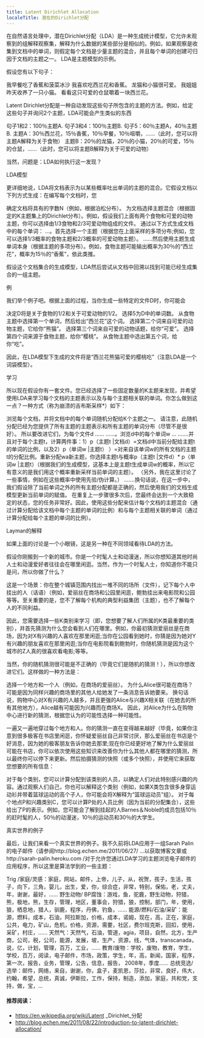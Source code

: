 ```yaml
---
title: Latent Dirichlet Allocation
localeTitle: 潜在的Dirichlet分配
---
```

在自然语言处理中，潜在Dirichlet分配（LDA）是一种生成统计模型，它允许未观察到的组解释观察集，解释为什么数据的某些部分是相似的。例如，如果观察是收集到文档中的单词，则假定每个文档是少量主题的混合，并且每个单词的创建可归因于文档的主题之一。 LDA是主题模型的示例。

假设您有以下句子：

我早餐吃了香蕉和菠菜冰沙 我喜欢吃西兰花和香蕉。 龙猫和小猫很可爱。 我姐姐昨天收养了一只小猫。 看看这只可爱的仓鼠嚼着一块西兰花。

Latent Dirichlet分配是一种自动发现这些句子所包含的主题的方法。例如，给定这些句子并询问2个主题，LDA可能会产生类似的东西

句子1和2：100％主题A. 句子3和4：100％主题B. 句子5：60％主题A，40％主题B. 主题A：30％西兰花，15％香蕉，10％早餐，10％咀嚼，......（此时，您可以将主题A解释为关于食物） 主题B：20％的龙猫，20％的小猫，20％的可爱，15％的仓鼠，......（此时，您可以将主题B解释为关于可爱的动物）

当然，问题是：LDA如何执行这一发现？

LDA模型

更详细地说，LDA将文档表示为以某些概率吐出单词的主题的混合。它假设文档以下列方式生成：在编写每个文档时，您

确定文档将具有的字数N（例如，根据泊松分布）。 为文档选择主题混合（根据固定的K主题集上的Dirichlet分布）。例如，假设我们上面有两个食物和可爱的动物主题，你可以选择由1/3食物和2/3可爱动物组成的文件。 通过以下方式生成文档中的每个单词： ...。首先选择一个主题（根据您在上面采样的多项分布;例如，您可以选择1/3概率的食物主题和2/3概率的可爱动物主题）。 ......然后使用主题生成单词本身（根据主题的多项分布）。例如，食物主题可能输出概率为30％的“西兰花”，概率为15％的“香蕉”，依此类推。

假设这个文档集合的生成模型，LDA然后尝试从文档中回溯以找到可能已经生成集合的一组主题。

例

我们举个例子吧。根据上面的过程，当你生成一些特定的文件D时，你可能会

决定D将是关于食物的1/2和关于可爱动物的1/2。 选择5为D中的单词数。 从食物主题中选择第一个单词，然后给出“西兰花”这个词。 选择第二个词来自可爱的动物主题，它给你“熊猫”。 选择第三个词来自可爱的动物话题，给你“可爱”。 选择第四个词来源于食物主题，给你“樱桃”。 从食物主题中选出第五个词，给你“吃”。

因此，在LDA模型下生成的文件将是“西兰花熊猫可爱的樱桃吃”（注意LDA是一个词袋模型）。

学习

所以现在假设你有一套文件。您已经选择了一些固定数量的K主题来发现，并希望使用LDA来学习每个文档的主题表示以及与每个主题相关联的单词。你怎么做到这一点？一种方式（称为崩溃的吉布斯采样\*）如下：

浏览每个文档，并将文档中的每个单词随机分配给K个主题之一。 请注意，此随机分配已经为您提供了所有主题的主题表示和所有主题的单词分布（尽管不是很好）。 所以要改进它们，为每个文件d ...... ......。浏览d中的每个单词w ... .......并且对于每个主题t，计算两件事：1）p（主题t |文档d）=文档d中当前分配给主题t的单词的比例，以及2）p（单词w |主题t） ）=对来自该单词w的所有文档的主题t的分配比例。重新分配wa新主题，你选择主题t与概率p（主题t |文件d）\* p（单词w |主题t）（根据我们的生成模型，这基本上是主题t生成单词w的概率，所以它有意义的是我们用这个概率重新采样当前单词的主题）。 （另外，我在这里讨论了一些事情，例如在这些概率中使用先验/伪计算。） .......换句话说，在这一步中，我们假设除了当前单词之外的所有主题分配都是正确的，然后使用我们的文档生成模型更新当前单词的赋值。 在重复上一步骤很多次后，您最终会达到一个大致稳定的状态，您的任务非常好。因此，使用这些分配来估计每个文档的主题混合（通过计算分配给该文档中每个主题的单词的比例）和与每个主题相关联的单词（通过计算分配给每个主题的单词的比例）。

Layman的解释

如果上面的讨论是一个小眼镜，这是另一种在不同领域看待LDA的方法。

假设你刚搬到一个新的城市。你是一个时髦人士和动漫迷，所以你想知道其他时尚人士和动漫爱好者往往会在哪里闲逛。当然，作为一个时髦人士，你知道你不能只是问，所以你做了什么？

这是一个场景：你在整个城镇范围内找出一堆不同的场所（文件），记下每个人中挂出的人（话语）（例如，爱丽丝在商场和公园里闲逛，鲍勃挂出来电影院和公园等等。至关重要的是，您不了解每个机构的典型利益集团（主题），也不了解每个人的不同利益。

因此，您需要选择一些K类别来学习（即，您想要了解人们所属的K类最重要的类别），并首先猜测为什么您会看到人们在哪里。例如，你最初猜测爱丽丝是在商场，因为对X有兴趣的人喜欢在那里闲逛;当你在公园看到她时，你猜是因为她对Y有兴趣的朋友喜欢在那里闲逛;当你在电影院看到鲍勃时，你随机猜测是因为这个城市的Z人真的很喜欢看电影;等等。

当然，你的随机猜测很可能是不正确的（毕竟它们是随机的猜测！），所以你想改进它们。这样做的一种方法是：

选择一个地方和一个人（例如，在商场的爱丽丝）。 为什么Alice很可能在商场？可能是因为同样兴趣的商场里的其他人给她发了一条消息告诉她要来。 换句话说，购物中心对X有兴趣的人越多，并且更强的Alice与兴趣X相关联（在她去的所有其他地方），Alice越有可能因为兴趣而在商场X。 因此，对Alice为什么在购物中心进行新的猜测，根据您认为的可能性选择一种可能性。

一遍又一遍地穿过每个地方和人。你的猜测一直在变得越来越好（毕竟，如果你注意到很多极客在书店里闲逛，你怀疑爱丽丝自己非常讨厌，那么爱丽丝在书店是个好消息，因为她的极客朋友告诉你她去那里;现在你已经更好地了解为什么爱丽丝可能在书店，你可以依次使用这些知识来改善你为什么其他人都在哪里的猜测，所以最终你可以停下来更新。然后拍摄猜测的快照（或多个快照），并使用它来获取您想要的所有信息：

对于每个类别，您可以计算分配到该类别的人员，以确定人们对此特别感兴趣的内容。通过观察人们自己，你也可以解释这个类别（例如，如果X类包含很多身穿运动衫并带着篮球运动的高个子人，你可能会将X解释为“篮球运动员”组）。 对于每个地点P和兴趣类别C，您可以计算P处的人员比例（因为当前的分配集合），这些给出了P的表示。例如，您可能会了解到挂起的人Barnes＆Noble的成员包括10％的赶时髦的人，50％的动漫迷，10％的运动员和30％的大学生。

真实世界的例子

最后，让我们来看一个真实世界的例子。我不久前将LDA应用于一组Sarah Palin的电子邮件（请参阅http://blog.echen.me/2011/06/27/ ...以获取博客文章或http://sarah-palin.heroku.com /对于允许您通过LDA学习的主题浏览电子邮件的应用程序，所以这里是算法学到的一些主题：

Trig /家庭/灵感：家庭，网站，邮件，上帝，儿子，从，祝贺，孩子，生活，孩子，向下，三角，婴儿，出生，爱，你，综合症，非常，特别，保佑，老，丈夫，年，谢谢，最好，...... 野生动物/ BP腐蚀：游戏，鱼，驼鹿，野生动物，狩猎，熊，极地，熊，生存，管理，地区，董事会，狩猎，狼，控制，部门，年，使用，狼，栖息地，猎人，驯鹿，程序，丹佛，钓鱼，...... 能源/燃料/石油/采矿：能源，燃料，成本，石油，阿拉斯加，价格，成本，诺姆，现在，高，正在，家庭，公共，电力，矿山，危机，价格，资源，需要，社区，费尔班克斯，回扣，使用，采矿，村庄，...... 天然气：天然气，石油，管道，agia，项目，自然，北方，生产商，公司，税，公司，能源，发展，坡，生产，资源，线，气体，transcanada，说，亿，计划，管理，百万，工业，...... 教育/废物：学校，废物，教育，学生，学校，百万，阅读，电子邮件，市场，政策，学生，年，高，新闻，国家，程序，第一次，报告，业务，管理，公告，信息，报告， 2008年，季度...... 总统竞选/选举：邮件，网络，来自，谢谢，你，盒子，麦凯恩，莎拉，非常，良好，伟大，约翰，希望，总统，真诚，伊斯拉，工作，保持，制造，添加，家庭，共和党，支持，做，宝，...

#### 推荐阅读：

*   https://en.wikipedia.org/wiki/Latent _Dirichlet_分配
*   http://blog.echen.me/2011/08/22/introduction-to-latent-dirichlet-allocation/